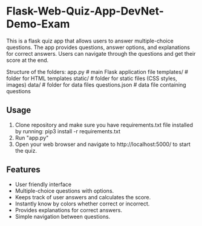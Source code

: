 # Flask-Web-Quiz-App-DevNet-Demo-Exam

This is a flask quiz app that allows users to answer multiple-choice questions.
The app provides questions, answer options, and explanations for correct answers. 
Users can navigate through the questions and get their score at the end.

Structure of the folders:
    app.py         # main Flask application file
    templates/     # folder for HTML templates
    static/        # folder for static files (CSS styles, images)
    data/          # folder for data files
        questions.json   # data file containing questions


## Usage
1. Clone repository and make sure you have requirements.txt file installed by running:
   pip3 install -r requirements.txt
2. Run "app.py"
4. Open your web browser and navigate to http://localhost:5000/ to start the quiz.

## Features
- User friendly interface
- Multiple-choice questions with options.
- Keeps track of user answers and calculates the score.
- Instantly know by colors whether correct or incorrect.
- Provides explanations for correct answers.
- Simple navigation between questions.



